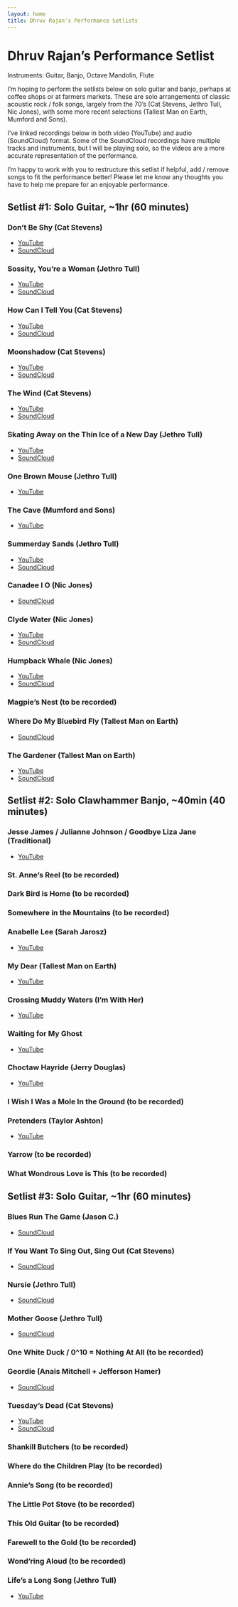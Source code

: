 ```yaml
---
layout: home
title: Dhruv Rajan's Performance Setlists
---
```


# Dhruv Rajan’s Performance Setlist

Instruments: Guitar, Banjo, Octave Mandolin, Flute

I’m hoping to perform the setlists below on solo guitar and banjo, perhaps at coffee shops or at farmers markets. These are solo arrangements of classic acoustic rock / folk songs, largely from the 70’s (Cat Stevens, Jethro Tull, Nic Jones), with some more recent selections (Tallest Man on Earth, Mumford and Sons).

I’ve linked recordings below in both video (YouTube) and audio (SoundCloud) format. Some of the SoundCloud recordings have multiple tracks and instruments, but I will be playing solo, so the videos are a more accurate representation of the performance.

I’m happy to work with you to restructure this setlist if helpful, add / remove songs to fit the performance better! Please let me know any thoughts you have to help me prepare for an enjoyable performance.

## Setlist #1: Solo Guitar, ~1hr (60 minutes)

### Don’t Be Shy (Cat Stevens)
- [YouTube](https://youtu.be/dGa3_ZwVxq4)
- [SoundCloud](https://soundcloud.com/dhruv-rajan/dont-by-shy-cat-stevens?utm_source=clipboard&utm_medium=text&utm_campaign=social_sharing)

### Sossity, You’re a Woman (Jethro Tull)
- [YouTube](https://www.youtube.com/watch?v=RCwpMf03KH4)
- [SoundCloud](https://soundcloud.com/dhruv-rajan/sossity-youre-a-woman-jethro-tull?utm_source=clipboard&utm_medium=text&utm_campaign=social_sharing)

### How Can I Tell You (Cat Stevens)
- [YouTube](https://youtu.be/vfmbufxg7tU)
- [SoundCloud](https://soundcloud.com/dhruv-rajan/how-can-i-tell-you-cat-stevens?utm_source=clipboard&utm_medium=text&utm_campaign=social_sharing)

### Moonshadow (Cat Stevens)
- [YouTube](https://youtu.be/RCwpMf03KH4)
- [SoundCloud](https://soundcloud.com/dhruv-rajan/moonshadow-cat-stevens?utm_source=clipboard&utm_medium=text&utm_campaign=social_sharing)

### The Wind (Cat Stevens)
- [YouTube](https://youtu.be/cl2gq3OcME0)
- [SoundCloud](https://soundcloud.com/dhruv-rajan/sossity-youre-a-woman-jethro-tull?utm_source=clipboard&utm_medium=text&utm_campaign=social_sharing)

### Skating Away on the Thin Ice of a New Day (Jethro Tull)
- [YouTube](https://youtu.be/SZesABJoEpY)
- [SoundCloud](https://soundcloud.com/dhruv-rajan/skating-away-on-the-thin-ice?utm_source=clipboard&utm_medium=text&utm_campaign=social_sharing)

### One Brown Mouse (Jethro Tull)
- [YouTube](https://www.youtube.com/watch?v=RXL396jJ30k&t=1610s)

### The Cave (Mumford and Sons)
- [YouTube](https://www.youtube.com/watch?v=VwCpdeWSgdI&t=322s)

### Summerday Sands (Jethro Tull)
- [YouTube](https://youtu.be/OBK7vbtGDXg)
- [SoundCloud](https://soundcloud.com/dhruv-rajan/summerday-sands-2-jethro-tull?utm_source=clipboard&utm_medium=text&utm_campaign=social_sharing)

### Canadee I O (Nic Jones)
- [SoundCloud](https://soundcloud.com/dhruv-rajan/untitled-song?utm_source=clipboard&utm_medium=text&utm_campaign=social_sharing)

### Clyde Water (Nic Jones)
- [YouTube](https://youtu.be/hFHqbJ4IeAE)
- [SoundCloud](https://soundcloud.com/dhruv-rajan/clyde-water-nic-jones?utm_source=clipboard&utm_medium=text&utm_campaign=social_sharing)

### Humpback Whale (Nic Jones)
- [YouTube](https://youtu.be/hdvohiRdips)
- [SoundCloud](https://soundcloud.com/dhruv-rajan/the-humpback-whale-nic-jones?utm_source=clipboard&utm_medium=text&utm_campaign=social_sharing)

### Magpie’s Nest (to be recorded)

### Where Do My Bluebird Fly (Tallest Man on Earth)
- [SoundCloud](https://soundcloud.com/dhruv-rajan/where-do-my-bluebird-fly?utm_source=clipboard&utm_medium=text&utm_campaign=social_sharing)

### The Gardener (Tallest Man on Earth)
- [YouTube](https://youtu.be/_sD9O-mdNAQ)
- [SoundCloud](https://soundcloud.com/dhruv-rajan/the-gardener-tallest-man-on-earth?utm_source=clipboard&utm_medium=text&utm_campaign=social_sharing)

## Setlist #2: Solo Clawhammer Banjo, ~40min (40 minutes)

### Jesse James / Julianne Johnson / Goodbye Liza Jane (Traditional)
- [YouTube](https://youtu.be/Yo4kLds85Ts)

### St. Anne’s Reel (to be recorded)

### Dark Bird is Home (to be recorded)

### Somewhere in the Mountains (to be recorded)

### Anabelle Lee (Sarah Jarosz)
- [YouTube](https://studio.youtube.com/video/sjDa4spV9-8/edit)

### My Dear (Tallest Man on Earth)
- [YouTube](https://www.youtube.com/watch?v=RXL396jJ30k&t=1204s)

### Crossing Muddy Waters (I’m With Her)
- [YouTube](https://www.youtube.com/watch?v=RXL396jJ30k&t=205s)

### Waiting for My Ghost
- [YouTube](https://youtu.be/1AbTqUTDW-A)

### Choctaw Hayride (Jerry Douglas)
- [YouTube](https://www.youtube.com/watch?v=RXL396jJ30k&t=787s)

### I Wish I Was a Mole In the Ground (to be recorded)

### Pretenders (Taylor Ashton)
- [YouTube](https://www.youtube.com/watch?v=RXL396jJ30k&t=911s)

### Yarrow (to be recorded)

### What Wondrous Love is This (to be recorded)

## Setlist #3: Solo Guitar, ~1hr (60 minutes)

### Blues Run The Game (Jason C.)
- [SoundCloud](https://soundcloud.com/dhruv-rajan/blues-run-the-game-jason-c?utm_source=clipboard&utm_medium=text&utm_campaign=social_sharing)

### If You Want To Sing Out, Sing Out (Cat Stevens)
- [SoundCloud](https://soundcloud.com/dhruv-rajan/if-you-want-to-sing-out-sing-out-by-cat-stevens?utm_source=clipboard&utm_medium=text&utm_campaign=social_sharing)

### Nursie (Jethro Tull)
- [SoundCloud](https://soundcloud.com/dhruv-rajan/nursie-jethro-tull?utm_source=clipboard&utm_medium=text&utm_campaign=social_sharing)

### Mother Goose (Jethro Tull)
- [SoundCloud](https://soundcloud.com/dhruv-rajan/mother-goose-jethro-tull?utm_source=clipboard&utm_medium=text&utm_campaign=social_sharing)

### One White Duck / 0^10 = Nothing At All (to be recorded)

### Geordie (Anais Mitchell + Jefferson Hamer)
- [SoundCloud](https://soundcloud.com/dhruv-rajan/geordie-anais-mitchell-jefferson-hamer?utm_source=clipboard&utm_medium=text&utm_campaign=social_sharing)

### Tuesday’s Dead (Cat Stevens)
- [YouTube](https://youtu.be/tMmw27PHWzI)
- [SoundCloud](https://soundcloud.com/dhruv-rajan/tuesdaysdead?utm_source=clipboard&utm_medium=text&utm_campaign=social_sharing)

### Shankill Butchers (to be recorded)

### Where do the Children Play (to be recorded)

### Annie’s Song (to be recorded)

### The Little Pot Stove (to be recorded)

### This Old Guitar (to be recorded)

### Farewell to the Gold (to be recorded)

### Wond’ring Aloud (to be recorded)

### Life’s a Long Song (Jethro Tull)
- [YouTube](https://soundcloud.com/dhruv-rajan/lifes-a-long-song-jethro-1?utm_source=clipboard&utm_medium=text&utm_campaign=social_sharing)
